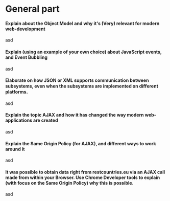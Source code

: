 # General part

#### Explain about the Object Model and why it's (Very) relevant for modern web-development
asd

#### Explain (using an example of your own choice) about JavaScript events, and Event Bubbling

asd

#### Elaborate on how JSON or XML supports communication between subsystems, even when the subsystems are implemented on diﬀerent platforms.
asd

#### Explain the topic AJAX and how it has changed the way modern web-applications are created

asd

#### Explain the Same Origin Policy (for AJAX), and different ways to work around it

asd

#### It was possible to obtain data right from restcountries.eu via an AJAX call made from within your Browser. Use Chrome Developer tools to explain (with focus on the Same Origin Policy) why this is possible. 

asd
